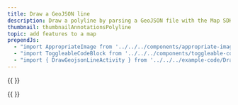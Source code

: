 ```yaml
---
title: Draw a GeoJSON line
description: Draw a polyline by parsing a GeoJSON file with the Map SDK.
thumbnail: thumbnailAnnotationsPolyline
topic: add features to a map
prependJs:
  - "import AppropriateImage from '../../../components/appropriate-image'"
  - "import ToggleableCodeBlock from '../../../components/toggleable-code-block'"
  - "import { DrawGeojsonLineActivity } from '../../../example-code/DrawGeojsonLineActivity.js'"
---
```


{{
  <AppropriateImages imageId="exampleDrawGeojsonALine" />
}}

<!-- Any notes about this example would go here.  -->

{{
  <ToggleableCodeBlock 
    codeSnippet={DrawGeojsonLineActivity}
  />
}}
